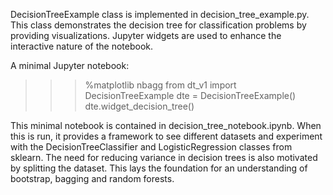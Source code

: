 DecisionTreeExample class is implemented in decision_tree_example.py. This class
demonstrates the decision tree for classification problems by providing visualizations.
Jupyter widgets are used to enhance the interactive nature of the notebook.

A minimal Jupyter notebook:

>>> %matplotlib nbagg
>>> from dt_v1 import DecisionTreeExample
>>> dte = DecisionTreeExample()
>>> dte.widget_decision_tree()

This minimal notebook is contained in decision_tree_notebook.ipynb.
When this is run, it provides a framework to see different datasets and experiment with
the DecisionTreeClassifier and LogisticRegression classes from sklearn. The need for
reducing variance in decision trees is also motivated by splitting the dataset. This
lays the foundation for an understanding of bootstrap, bagging and random forests.
